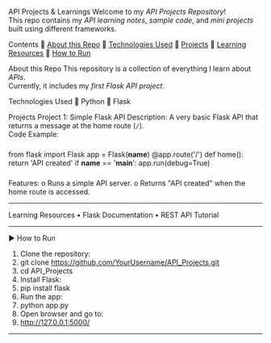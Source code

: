 API Projects & Learnings
Welcome to my *API Projects Repository*!  
This repo contains my  *API learning notes*, *sample code*, and *mini projects* built using different frameworks.

 Contents
	[About this Repo](#about-this-repo)
	[Technologies Used](#technologies-used)
	[Projects](#projects)
	[Learning Resources](#learning-resources)
	[How to Run](#how-to-run)

About this Repo
This repository is a collection of everything I learn about *APIs*.  
Currently, it includes my *first Flask API project*.

Technologies Used
	Python 
	Flask 

Projects
Project 1: Simple Flask API
Description:  A very basic Flask API that returns a message at the home route (`/`).  
Code Example:
###
from flask import Flask
app = Flask(__name__)
@app.route('/')
def home():
return 'API created'
if __name__ == '__main__':
app.run(debug=True)
###
Features:
o	Runs a simple API server.
o	Returns "API created" when the home route is accessed.
________________________________________
 Learning Resources
•	Flask Documentation
•	REST API Tutorial
________________________________________
▶️ How to Run
1.	Clone the repository:
2.	git clone https://github.com/YourUsername/API_Projects.git
3.	cd API_Projects
4.	Install Flask:
5.	pip install flask
6.	Run the app:
7.	python app.py
8.	Open browser and go to:
9.	http://127.0.0.1:5000/
________________________________________

